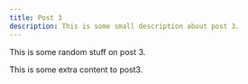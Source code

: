 ```yaml
---
title: Post 3
description: This is some small description about post 3.
---
```

T﻿his is some random stuff on post 3.

T﻿his is some extra content to post3.